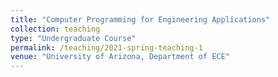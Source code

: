 ```yaml
---
title: "Computer Programming for Engineering Applications"
collection: teaching
type: "Undergraduate Course"
permalink: /teaching/2021-spring-teaching-1
venue: "University of Arizona, Department of ECE"
---
```

